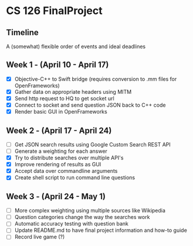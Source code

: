 # CS 126 FinalProject

## Timeline
A (somewhat) flexible order of events and ideal deadlines

## Week 1 - (April 10 - April 17)
- [x] Objective-C++ to Swift bridge (requires conversion to .mm files for OpenFrameworks)
- [x] Gather data on appropriate headers using MITM
- [x] Send http request to HQ to get socket url
- [x] Connect to socket and send question JSON back to C++ code
- [x] Render basic GUI in OpenFrameworks

## Week 2 - (April 17 - April 24)
- [ ] Get JSON search results using Google Custom Search REST API
- [ ] Generate a weighting for each answer
- [x] Try to distribute searches over multiple API's
- [x] Improve rendering of results as GUI
- [x] Accept data over commandline arguments
- [x] Create shell script to run command line questions

## Week 3 - (April 24 - May 1)
- [ ] More complex weighting using multiple sources like Wikipedia
- [ ] Question categories change the way the searches work
- [ ] Automatic accuracy testing with question bank
- [ ] Update README.md to have final project information and how-to guide
- [ ] Record live game (?)